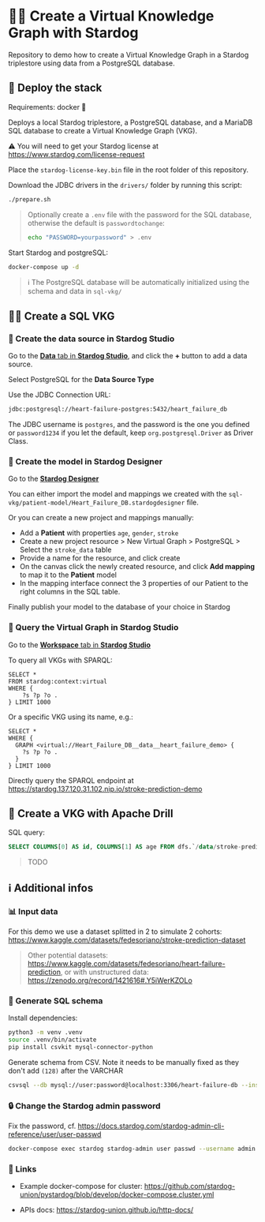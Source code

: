 # 🦮💫 Create a Virtual Knowledge Graph with Stardog

Repository to demo how to create a Virtual Knowledge Graph in a Stardog triplestore using data from a PostgreSQL database.

## 🚀 Deploy the stack

Requirements: docker 🐳 

Deploys a local Stardog triplestore, a PostgreSQL database, and a MariaDB SQL database to create a Virtual Knowledge Graph (VKG).

⚠️ You will need to get your Stardog license at https://www.stardog.com/license-request

Place the `stardog-license-key.bin` file in the root folder of this repository.

Download the JDBC drivers in the `drivers/` folder by running this script:

```bash
./prepare.sh
```

> Optionally create a `.env` file with the password for the SQL database, otherwise the default is `passwordtochange`:
>
> ```bash
> echo "PASSWORD=yourpassword" > .env
> ```
>

Start Stardog and postgreSQL:

```bash
docker-compose up -d
```

> ℹ️ The PostgreSQL database will be automatically initialized using the schema and data in `sql-vkg/`

## 🧑‍💻 Create a SQL VKG

### 🔌 Create the data source in Stardog Studio

Go to the [**Data** tab in **Stardog Studio**](https://cloud.stardog.com/u/1/studio/#/data), and click the **+** button to add a data source.

Select PostgreSQL for the **Data Source Type**

Use the JDBC Connection URL:

```bash
jdbc:postgresql://heart-failure-postgres:5432/heart_failure_db
```

The JDBC username is `postgres`, and the password is the one you defined or `password1234` if you let the default, keep `org.postgresql.Driver` as Driver Class.

### 🧶 Create the model in Stardog Designer

Go to the [**Stardog Designer**](https://cloud.stardog.com/u/1/designer/#/)

You can either import the model and mappings we created with the `sql-vkg/patient-model/Heart_Failure_DB.stardogdesigner` file.

Or you can create a new project and mappings manually:

* Add a **Patient** with properties `age`, `gender`, `stroke`
* Create a new project resource > New Virtual Graph > PostgreSQL > Select the `stroke_data` table
* Provide a name for the resource, and click create
* On the canvas click the newly created resource, and click **Add mapping** to map it to the **Patient** model
* In the mapping interface connect the 3 properties of our Patient to the right columns in the SQL table. 

Finally publish your model to the database of your choice in Stardog

### 🏁 Query the Virtual Graph in Stardog Studio

Go to the [**Workspace** tab in **Stardog Studio**](https://cloud.stardog.com/u/1/studio/#/)

To query all VKGs with SPARQL:

```sparql
SELECT *
FROM stardog:context:virtual
WHERE {
    ?s ?p ?o .
} LIMIT 1000
```

Or a specific VKG using its name, e.g.:

```sparql
SELECT *
WHERE {
  GRAPH <virtual://Heart_Failure_DB__data__heart_failure_demo> {
    ?s ?p ?o .
  }
} LIMIT 1000
```

Directly query the SPARQL endpoint at https://stardog.137.120.31.102.nip.io/stroke-prediction-demo

## 🔩 Create a VKG with Apache Drill

SQL query:

```sql
SELECT COLUMNS[0] AS id, COLUMNS[1] AS age FROM dfs.`/data/stroke-prediction-cohort1.csv` LIMIT 3
```

> TODO

## ℹ️ Additional infos

### 📊 Input data

For this demo we use a dataset splitted in 2 to simulate 2 cohorts: https://www.kaggle.com/datasets/fedesoriano/stroke-prediction-dataset

> Other potential datasets: https://www.kaggle.com/datasets/fedesoriano/heart-failure-prediction, or with unstructured data: https://zenodo.org/record/1421616#.Y5iWerKZOLo

### 🧞 Generate SQL schema

Install dependencies:

```bash
python3 -m venv .venv
source .venv/bin/activate
pip install csvkit mysql-connector-python
```

Generate schema from CSV. Note it needs to be manually fixed as they don't add `(128)` after the VARCHAR

```bash
csvsql --db mysql://user:password@localhost:3306/heart-failure-db --insert stroke-prediction-cohort1.csv
```

### 🔒️ Change the Stardog admin password

Fix the password, cf. https://docs.stardog.com/stardog-admin-cli-reference/user/user-passwd

```bash
docker-compose exec stardog stardog-admin user passwd --username admin admin
```


### 🔗 Links

* Example docker-compose for cluster: https://github.com/stardog-union/pystardog/blob/develop/docker-compose.cluster.yml

* APIs docs: https://stardog-union.github.io/http-docs/


